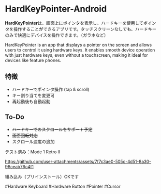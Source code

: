 # HardKeyPointer-Android

**HardKeyPointer**は、画面上にポインタを表示し、ハードキーを使用してポインタを操作することができるアプリです。タッチスクリーンなしでも、ハードキーのみで快適にデバイスを操作できます。（ガラホなど）

HardKeyPointer is an app that displays a pointer on the screen and allows users to control it using hardware keys. It enables smooth device operation with just hardware keys, even without a touchscreen, making it ideal for devices like feature phones. 

## 特徴

- ハードキーでポインタ操作 (tap & scroll)
- キー割り当てを変更可
- 再起動後も自動起動

## To-Do
- ~~ハードキーでのスクロールをサポート予定~~
- ~~画面回転対応~~
- スクロール速度の追加

テスト済み：Mode 1 Retro II

https://github.com/user-attachments/assets/7f7c3ae0-505c-4d51-8a30-98ceab76c4f1

組み込み（プリインストール）OKです

#Hardware Keyboard 
#Hardware Button 
#Pointer
#Cursor
